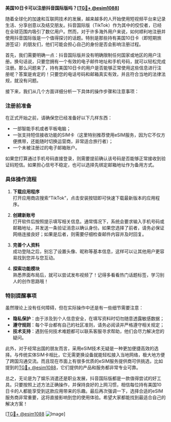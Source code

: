 **美国10日卡可以注册抖音国际版吗？[[TG💪+ @esim1088](https://t.me/s/esim1088)]**

随着全球化的加速和互联网技术的发展，越来越多的人开始使用短视频平台来记录生活、分享创意以及结交朋友。抖音国际版（TikTok）作为其中的佼佼者，已经在全球范围内吸引了数亿用户。然而，对于许多海外用户来说，如何顺利地注册并使用抖音国际版是一个值得探讨的话题。特别是那些持有美国10日卡（即短期旅游签证）的朋友们，他们可能会担心自己的身份是否会影响注册过程。

首先，我们需要明确一点：抖音国际版并没有明确限制任何国家或地区的用户注册。换句话说，只要您拥有一个有效的电子邮件地址和手机号码，就可以轻松完成注册。那么问题来了，持有美国10日卡的用户是否能够正常使用这些信息进行注册呢？答案是肯定的！只要您的电话号码和邮箱真实有效，并且符合当地的法律法规，就没有问题。

接下来，我们从几个方面详细分析一下具体的操作步骤和注意事项：

### 注册前准备

在正式开始之前，请确保您已经准备好以下几样东西：
- 一部智能手机或者平板电脑；
- 一张支持短信接收功能的SIM卡（这里特别推荐使用eSIM服务，因为它不仅方便携带，还能随时切换运营商，非常适合旅行者）；
- 一个未被注册过的电子邮箱账户。

如果您打算通过手机号码直接登录，则需要提前确认该号码是否能够正常接收到验证码短信。如果担心信号不稳定，也可以选择先绑定邮箱地址作为备用方式。

### 具体操作流程

1. **下载应用程序**  
   打开应用商店搜索“TikTok”，点击安装按钮即可快速下载最新版本的应用程序。

2. **创建新账号**  
   打开软件后按照提示填写相关信息。通常情况下，系统会要求输入手机号码或邮箱地址，并发送一条验证消息以确认身份。如果您选择了前者，请务必保证网络连接良好；如果是后者，则需要仔细检查邮件内容并及时回复。

3. **完善个人资料**  
   成功登陆之后，别忘了设置头像、昵称等基本信息，这样可以让其他用户更容易找到您并与您互动。

4. **探索功能模块**  
   熟悉界面布局后，就可以尝试发布视频了！记得多看看热门话题标签，学习别人的创作思路哦！

### 特别提醒事项

虽然理论上没有任何障碍，但在实际操作中还是有一些细节需要注意：
- **隐私保护**：由于涉及到个人信息安全，在填写资料时切勿随意透露敏感数据；
- **遵守规则**：每个平台都有自己的社区准则，请务必阅读并严格遵守相关规定；
- **技术支持**：遇到任何技术难题都可以联系客服寻求帮助，他们会尽力解决您的疑问。

此外，对于经常出国的朋友而言，采用eSIM技术无疑是一种更加便捷高效的选择。与传统实体SIM卡相比，它无需更换设备就能轻松接入当地网络，极大地方便了跨国沟通交流。而且现在市面上有很多优质的eSIM服务提供商可供挑选，比如提到的[TG💪+ @esim1088](https://t.me/s/esim1088)，它们提供的产品和服务都非常专业可靠。

总之，无论是为了娱乐消遣还是职业发展，抖音国际版都是一款值得尝试的好工具。只要按照上述方法正确操作，并保持良好的上网习惯，相信每位持有美国10日卡的人都能享受到这款应用带来的乐趣。最后再次强调一下，选择合适的eSIM服务商非常重要，这将直接影响到您的使用体验。希望大家都能找到最适合自己的解决方案！

[[TG💪+ @esim1088](https://t.me/s/esim1088) ![Image](https://i.postimg.cc/4NQfJmqS/Snipaste-2025-05-13-00-14-12.png)]
